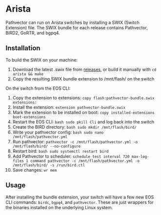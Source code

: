 # Arista

Pathvector can run on Arista switches by installing a SWIX (Switch Extension) file. The SWIX bundle for each release contains Pathvector, BIRD2, GoRTR, and bgpq4. 

## Installation

To build the SWIX on your machine:

1. Download the latest .swix file from [releases](https://github.com/natesales/pathvector/releases), or build it manually with `cd arista && make`
2. Copy the resulting SWIX bundle extension to /mnt/flash/ on the switch

On the switch from the EOS CLI:

1. Copy the extension to extensions: `copy flash:pathvector-bundle.swix extensions:`
2. Install the extension: `extension pathvector-bundle.swix`
3. Mark the extension to be installed on boot: `copy installed-extensions boot-extensions`
4. Restart the EOS CLI: `bash sudo pkill Cli` and log back into the switch
5. Create the BIRD directory: `bash sudo mkdir /mnt/flash/bird/`
6. Write your pathvector config: `bash sudo nano /mnt/flash/pathvector.yml`
7. Run pathvector: `pathvector -c /mnt/flash/pathvector.yml -o /mnt/flash/bird/ --no-configure`
8. Restart bird: `bash sudo systemctl restart bird`
9. Add Pathvector to scheduler: `schedule test interval 720 max-log-files 1 command pathvector -c /mnt/flash/pathvector.yml -o /mnt/flash/bird/ -s /run/bird.ctl`
10. Save changes: `wr mem`

## Usage

After installing the bundle extension, your switch will have a few new EOS CLI commands: `birdc`, `bgpq4`, and `pathvector`. These are just wrappers for the binaries installed on the underlying Linux system. 
